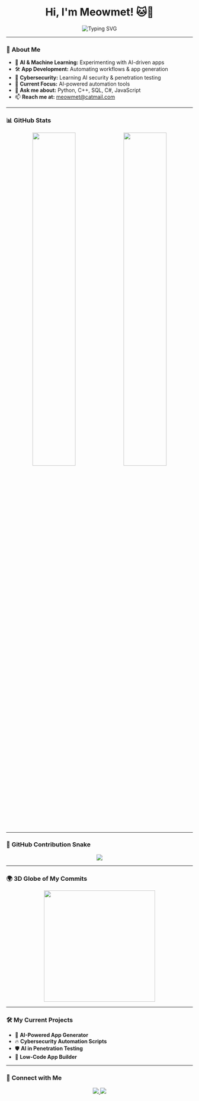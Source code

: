 <h1 align="center">Hi, I'm Meowmet! 🐱🤖</h1>

<p align="center">
  <img src="https://readme-typing-svg.herokuapp.com?font=Fira+Code&weight=600&size=22&duration=2000&pause=1000&color=38C9D6&center=true&vCenter=true&width=500&lines=AI+Enthusiast+%7C+App+Developer;Automation+Geek+%7C+Cybersecurity+Explorer;Building+Apps+That+Make+Apps+%F0%9F%9A%80" alt="Typing SVG" />
</p>

---

### 🚀 **About Me**
- 🤖 **AI & Machine Learning:** Experimenting with AI-driven apps  
- 🛠️ **App Development:** Automating workflows & app generation  
- 🦾 **Cybersecurity:** Learning AI security & penetration testing  
- 🎯 **Current Focus:** AI-powered automation tools  
- 💬 **Ask me about:** Python, C++, SQL, C#, JavaScript  
- 📫 **Reach me at:** [meowmet@catmail.com](mailto:meowmet@catmail.com)

---

### 📊 **GitHub Stats**
<p align="center">
  <img width="48%" src="https://github-readme-stats.vercel.app/api?username=Meowmet&show_icons=true&theme=tokyonight" />
  <img width="48%" src="https://github-readme-streak-stats.herokuapp.com/?user=Meowmet&theme=tokyonight" />
</p>

---

### 🐍 **GitHub Contribution Snake**
<p align="center">
  <img src="https://github.com/Meowmet/Meowmet/blob/output/github-contribution-grid-snake.svg" />
</p>

---

### 🌍 **3D Globe of My Commits**
<p align="center">
  <a href="https://skyline.github.com/Meowmet">
    <img src="https://github.com/Meowmet/Meowmet/assets/skyline.png" width="300">
  </a>
</p>

---

### 🛠️ **My Current Projects**
- 🤖 **AI-Powered App Generator**  
- 🔥 **Cybersecurity Automation Scripts**  
- 🛡️ **AI in Penetration Testing**  
- 📱 **Low-Code App Builder**  

---

### 🤝 **Connect with Me**
<p align="center">
  <a href="https://google.com">
    <img src="https://img.shields.io/badge/LinkedIn-%230077B5.svg?style=for-the-badge&logo=linkedin&logoColor=white">
  </a>
  <a href="https://github.com/Meowmet">
    <img src="https://img.shields.io/badge/GitHub-%23121011.svg?style=for-the-badge&logo=github&logoColor=white">
  </a>
</p>
